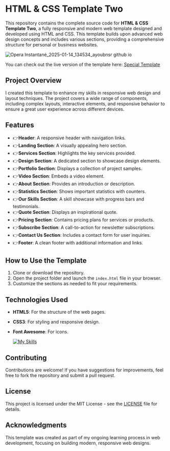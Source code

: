 # HTML & CSS Template Two

This repository contains the complete source code for **HTML & CSS Template Two**, a fully responsive and modern web template designed and developed using HTML and CSS. This template builds upon advanced web design concepts and includes various sections, providing a comprehensive structure for personal or business websites.

![Opera Instantané_2025-01-14_134534_ayoubnsr github io](https://github.com/user-attachments/assets/3d9d7391-b926-4e46-883b-17b3b9aaff50)

You can check out the live version of the template here: [Special Template](https://ayoubnsr.github.io/HTML_and_CSS_template_2/)

## Project Overview
I created this template to enhance my skills in responsive web design and layout techniques. The project covers a wide range of components, including complex layouts, interactive elements, and responsive behavior to ensure a great user experience across different devices.

## Features
- 👉**Header**: A responsive header with navigation links.
- 👉**Landing Section**: A visually appealing hero section.
- 👉**Services Section**: Highlights the key services provided.
- 👉**Design Section**: A dedicated section to showcase design elements.
- 👉**Portfolio Section**: Displays a collection of project samples.
- 👉**Video Section**: Embeds a video element.
- 👉**About Section**: Provides an introduction or description.
- 👉**Statistics Section**: Shows important statistics with counters.
- 👉**Our Skills Section**: A skill showcase with progress bars and testimonials.
- 👉**Quote Section**: Displays an inspirational quote.
- 👉**Pricing Section**: Contains pricing plans for services or products.
- 👉**Subscribe Section**: A call-to-action for newsletter subscriptions.
- 👉**Contact Us Section**: Includes a contact form for user inquiries.
- 👉**Footer**: A clean footer with additional information and links.

## How to Use the Template
1. Clone or download the repository.
2. Open the project folder and launch the `index.html` file in your browser.
3. Customize the sections as needed to fit your requirements.

## Technologies Used
- **HTML5**: For the structure of the web pages.
- **CSS3**: For styling and responsive design.
- **Font Awesome**: For icons.

  [![My Skills](https://skillicons.dev/icons?i=html,css)](https://skillicons.dev)

## Contributing
Contributions are welcome! If you have suggestions for improvements, feel free to fork the repository and submit a pull request.

## License
This project is licensed under the MIT License - see the [LICENSE](LICENSE) file for details.

## Acknowledgments
This template was created as part of my ongoing learning process in web development, focusing on building modern, responsive web designs.

